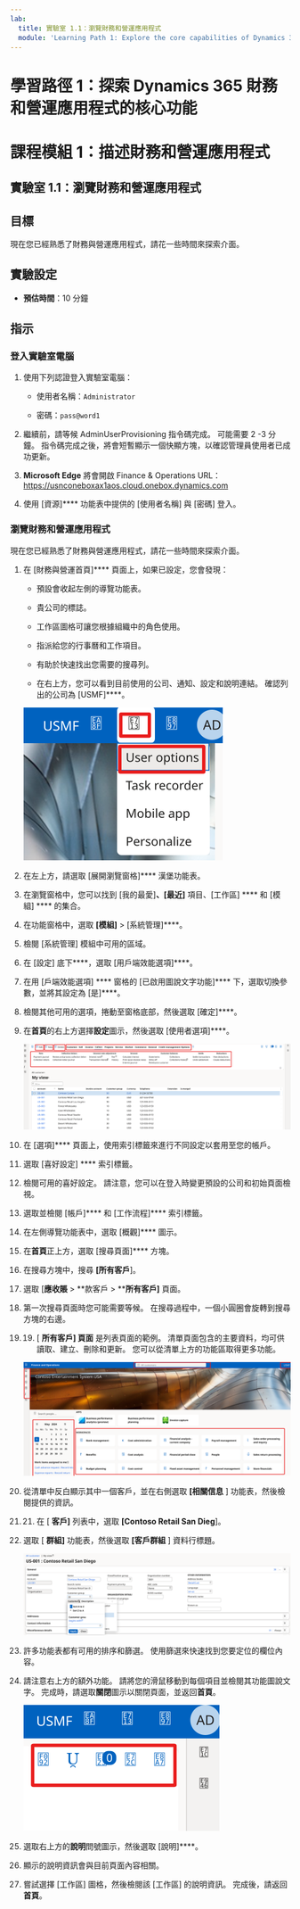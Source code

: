 ```yaml
---
lab:
  title: 實驗室 1.1：瀏覽財務和營運應用程式
  module: 'Learning Path 1: Explore the core capabilities of Dynamics 365 finance and operations apps'
---
```


# 學習路徑 1：探索 Dynamics 365 財務和營運應用程式的核心功能
# 課程模組 1：描述財務和營運應用程式

## 實驗室 1.1：瀏覽財務和營運應用程式

## 目標

現在您已經熟悉了財務與營運應用程式，請花一些時間來探索介面。

## 實驗設定

- **預估時間**：10 分鐘

## 指示

### 登入實驗室電腦

1.  使用下列認證登入實驗室電腦：

    - 使用者名稱：`Administrator`

    - 密碼：`pass@word1`

1.  繼續前，請等候 AdminUserProvisioning 指令碼完成。 可能需要 2 -3 分鐘。 指令碼完成之後，將會短暫顯示一個快顯方塊，以確認管理員使用者已成功更新。 

1.  **Microsoft Edge** 將會開啟 Finance & Operations URL：<https://usnconeboxax1aos.cloud.onebox.dynamics.com>

1.  使用 [資源]**** 功能表中提供的 [使用者名稱] 與 [密碼] 登入。 


### 瀏覽財務和營運應用程式

現在您已經熟悉了財務與營運應用程式，請花一些時間來探索介面。

1.  在 [財務與營運首頁]**** 頁面上，如果已設定，您會發現：

    - 預設會收起左側的導覽功能表。

    - 貴公司的標誌。

    - 工作區圖格可讓您根據組織中的角色使用。

    - 指派給您的行事曆和工作項目。

    - 有助於快速找出您需要的搜尋列。

    - 在右上方，您可以看到目前使用的公司、通知、設定和說明連結。 確認列出的公司為 [USMF]****。

    ![Dynamics 365 Finance and Operations 首頁的螢幕擷取畫面，其中已醒目提示區域。](./media/01-explore-the-core-capabilities-of-dynamics-365-finance-and-operations-apps-14.svg)
2.  在左上方，請選取 [展開瀏覽窗格]**** 漢堡功能表。

3.  在瀏覽窗格中，您可以找到 [我的最愛]****、[最近]**** 項目、[工作區] **** 和 [模組] **** 的集合。

4.  在功能窗格中，選取 **[模組]** > [系統管理]****。

5.  檢閱 [系統管理] 模組中可用的區域。

6.  在 [設定] 底下****，選取 [用戶端效能選項]****。

7.  在用 [戶端效能選項] **** 窗格的 [已啟用圖說文字功能]**** 下，選取切換參數，並將其設定為 [是]****。

8.  檢閱其他可用的選項，捲動至窗格底部，然後選取 [確定]****。

9.  在**首頁**的右上方選擇**設定**圖示，然後選取 [使用者選項]****。

    ![設定圖示和使用者選項下拉式清單的螢幕擷取畫面。](./media/01-explore-the-core-capabilities-of-dynamics-365-finance-and-operations-apps-15.svg)

10. 在 [選項]**** 頁面上，使用索引標籤來進行不同設定以套用至您的帳戶。

11. 選取 [喜好設定] **** 索引標籤。

12. 檢閱可用的喜好設定。 請注意，您可以在登入時變更預設的公司和初始頁面檢視。

13. 選取並檢閱 [帳戶]**** 和 [工作流程]**** 索引標籤。

14. 在左側導覽功能表中，選取 [概觀]**** 圖示。

15. 在**首頁**正上方，選取 [搜尋頁面]**** 方塊。

16. 在搜尋方塊中，搜尋 **[所有客戶**]。

17. 選取 [**應收賬** > **款客戶 > ****所有客戶]** 頁面。 

18. 第一次搜尋頁面時您可能需要等候。 在搜尋過程中，一個小圓圈會旋轉到搜尋方塊的右邊。

19. 19. [ **所有客戶] 頁面** 是列表頁面的範例。 清單頁面包含的主要資料，均可供讀取、建立、刪除和更新。 您可以從清單上方的功能區取得更多功能。

    ![[所有廠商] 清單的螢幕擷取畫面，其中已醒目提示功能表功能。](./media/01-explore-the-core-capabilities-of-dynamics-365-finance-and-operations-apps-13.svg)

20. 從清單中反白顯示其中一個客戶，並在右側選取 **[相關信息** ] 功能表，然後檢閱提供的資訊。

21. 21. 在 [ **客戶]** 列表中，選取 **[Contoso Retail San Dieg**]。

22. 選取 [ **群組]** 功能表，然後選取 **[客戶群組** ] 資料行標題。

    ![ContosoRetail San Diego 之 CUstomer 群組的螢幕快照。](./media/01-explore-the-core-capabilities-of-dynamics-365-finance-and-operations-apps-16.svg)

23. 許多功能表都有可用的排序和篩選。 使用篩選來快速找到您要定位的欄位內容。

24. 請注意右上方的額外功能。 請將您的滑鼠移動到每個項目並檢閱其功能圖說文字。 完成時，請選取**關閉**圖示以關閉頁面，並返回**首頁**。

    ![清單頁面右上方功能表的螢幕擷取畫面，顯示用於連接至 [Power Apps]、[Office 應用程式]、[附件]、[重新整理]、[在新視窗中開啟] 與 [關閉] 按鈕其他功能。](./media/01-explore-the-core-capabilities-of-dynamics-365-finance-and-operations-apps-17.svg)

25. 選取右上方的**說明**問號圖示，然後選取 [說明]****。

26. 顯示的說明資訊會與目前頁面內容相關。

27. 嘗試選擇 [工作區] 圖格，然後檢閱該 [工作區] 的說明資訊。 完成後，請返回**首頁**。

